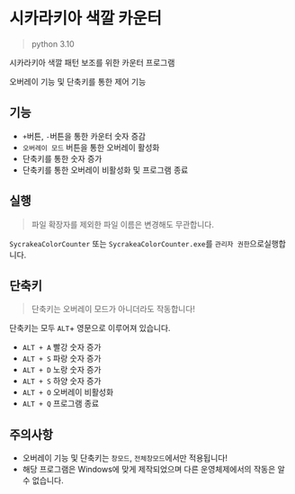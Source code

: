 # 시카라키아 색깔 카운터
> python 3.10
> 
시카라키아 색깔 패턴 보조를 위한 카운터 프로그램

오버레이 기능 및 단축키를 통한 제어 기능

## 기능
 - `+`버튼, `-`버튼을 통한 카운터 숫자 증감
 - `오버레이 모드` 버튼을 통한 오버레이 활성화
 - 단축키를 통한 숫자 증가
 - 단축키를 통한 오버레이 비활성화 및 프로그램 종료

## 실행
> 파일 확장자를 제외한 파일 이름은 변경해도 무관합니다.

`SycrakeaColorCounter` 또는 `SycrakeaColorCounter.exe`를 `관리자 권한`으로실행합니다.

## 단축키
> 단축키는 오버레이 모드가 아니더라도 작동합니다!

단축키는 모두 `ALT`+ 영문으로 이루어져 있습니다.
 - `ALT + A` 빨강 숫자 증가
 - `ALT + S` 파랑 숫자 증가
 - `ALT + D` 노랑 숫자 증가
 - `ALT + S` 하양 숫자 증가
 - `ALT + O` 오버레이 비활성화
 - `ALT + Q` 프로그램 종료

## 주의사항
 - 오버레이 기능 및 단축키는 `창모드`, `전체창모드`에서만 적용됩니다!
 - 해당 프로그램은 Windows에 맞게 제작되었으며 다른 운영체제에서의 작동은 알 수 없습니다.
